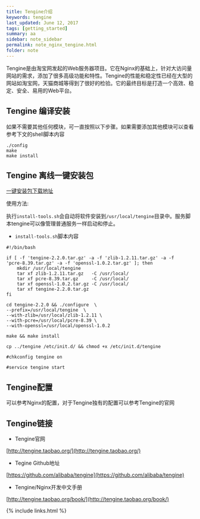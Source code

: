 ```yaml
---
title: Tengine介绍
keywords: tengine 
last_updated: June 12, 2017
tags: [getting_started]
summary: aa 
sidebar: note_sidebar
permalink: note_nginx_tengine.html
folder: note 
---
```


Tengine是由淘宝网发起的Web服务器项目。它在Nginx的基础上，针对大访问量网站的需求，添加了很多高级功能和特性。Tengine的性能和稳定性已经在大型的网站如淘宝网，天猫商城等得到了很好的检验。它的最终目标是打造一个高效、稳定、安全、易用的Web平台。


## Tengine 编译安装

如果不需要其他任何模块，可一直按照以下步骤。如果需要添加其他模块可以查看参考下文的shell脚本内容

```
./config
make
make install
```


## Tengine 离线一键安装包

[一键安装包下载地址](http://wenyu-mdnote.oss-cn-shanghai.aliyuncs.com/tengine-install-tools-v8.tar.gz)

使用方法:

执行`install-tools.sh`会自动将软件安装到`/usr/local/tengine`目录中。服务脚本tengine可以像管理普通服务一样启动和停止。

* `install-tools.sh`脚本内容

```
#!/bin/bash

if [ -f 'tengine-2.2.0.tar.gz' -a -f 'zlib-1.2.11.tar.gz' -a -f  'pcre-8.39.tar.gz' -a -f 'openssl-1.0.2.tar.gz' ]; then
    mkdir /usr/local/tengine
    tar xf zlib-1.2.11.tar.gz   -C /usr/local/
    tar xf pcre-8.39.tar.gz     -C /usr/local/
    tar xf openssl-1.0.2.tar.gz -C /usr/local/
    tar xf tengine-2.2.0.tar.gz 
fi

cd tengine-2.2.0 && ./configure  \
--prefix=/usr/local/tengine  \
--with-zlib=/usr/local/zlib-1.2.11 \
--with-pcre=/usr/local/pcre-8.39 \
--with-openssl=/usr/local/openssl-1.0.2

make && make install

cp ../tengine /etc/init.d/ && chmod +x /etc/init.d/tengine

#chkconfig tengine on

#service tengine start
```

## Tengine配置

可以参考Nginx的配置，对于Tengine独有的配置可以参考Tengine的官网


## Tengine链接

* Tengine官网

[http://tengine.taobao.org/](http://tengine.taobao.org/)

* Tegine Github地址

[https://github.com/alibaba/tengine](https://github.com/alibaba/tengine)

* Tengine/Nginx开发中文手册

[http://tengine.taobao.org/book/](http://tengine.taobao.org/book/)

{% include links.html %}
